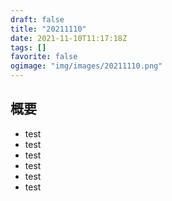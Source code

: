 ```yaml
---
draft: false
title: "20211110"
date: 2021-11-10T11:17:18Z
tags: []
favorite: false
ogimage: "img/images/20211110.png"
---
```


## 概要

- test
- test
- test
- test
- test
- test
